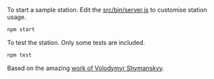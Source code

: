 To start a sample station. Edit the [src/bin/server.js](https://github.com/PlytonRexus/elda-station/blob/master/src/bin/server.js) to customise station usage.
```sh
npm start
```

To test the station. Only some tests are included.
```sh
npm test
```

Based on the amazing [work of Volodymyr Shymanskyy](https://github.com/vshymanskyy/miband-js).